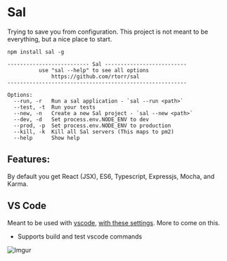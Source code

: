 # Sal

Trying to save you from configuration. This project is not meant to be everything, but a nice place to start.

```
npm install sal -g
```

```
-------------------------- Sal --------------------------
          use "sal --help" to see all options
              https://github.com/rtorr/sal
---------------------------------------------------------

Options:
  --run, -r   Run a sal application - `sal --run <path>`
  --test, -t  Run your tests
  --new, -n   Create a new Sal project - `sal --new <path>`
  --dev, -d   Set process.env.NODE_ENV to dev
  --prod, -p  Set process.env.NODE_ENV to production
  --kill, -k  Kill all Sal servers (This maps to pm2)
  --help      Show help
```

## Features:

By default you get React (JSX), ES6, Typescript, Expressjs, Mocha, and Karma.

## VS Code

Meant to be used with [vscode](https://code.visualstudio.com/), [with these settings](https://github.com/rtorr/vscode). More to come on this.

- Supports build and test vscode commands

![Imgur](http://i.imgur.com/5n14Bms.png)
